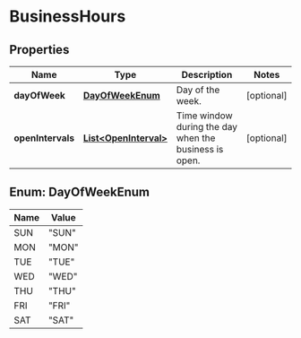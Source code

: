 # BusinessHours

## Properties
Name | Type | Description | Notes
------------ | ------------- | ------------- | -------------
**dayOfWeek** | [**DayOfWeekEnum**](#DayOfWeekEnum) | Day of the week. |  [optional]
**openIntervals** | [**List&lt;OpenInterval&gt;**](OpenInterval.md) | Time window during the day when the business is open. |  [optional]

<a name="DayOfWeekEnum"></a>
## Enum: DayOfWeekEnum
Name | Value
---- | -----
SUN | &quot;SUN&quot;
MON | &quot;MON&quot;
TUE | &quot;TUE&quot;
WED | &quot;WED&quot;
THU | &quot;THU&quot;
FRI | &quot;FRI&quot;
SAT | &quot;SAT&quot;
